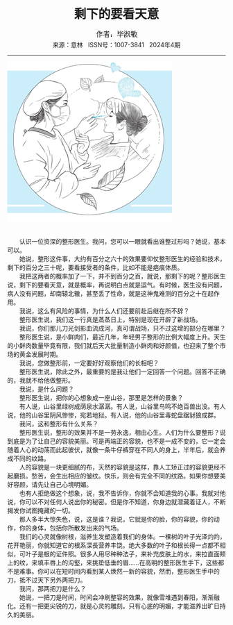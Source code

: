 # <center>剩下的要看天意</center> 

<div align=center><img src="https://raw.githubusercontent.com/leaguecn/magazines/main/img_authors/%25d7%25f7%25d5%25df%25a3%25ba%25b1%25cf%25ca%25e7%25c3%25f4.jpg"></div> 

<center>来源：意林   ISSN号：1007-3841   2024年4期</center> 


* * *


![](https://raw.githubusercontent.com/leaguecn/magazines/main/img/yili20240405-1-l.jpg)

  
<br>　　认识一位资深的整形医生。我问，您可以一眼就看出谁整过形吗？她说，基本可以。  
　　她说，整形这件事，大约有百分之六十的效果要仰仗整形医生的经验和技术，剩下的百分之三十呢，要看接受者的条件，比如不能是疤痕体质。  
　　我把这两者的概率加了一下，并不到百分之百，就说，那剩下的呢？整形医生说，剩下的要看天意，就是概率，再说明白点就是运气。有时候，医生没有问题，病人没有问题，却南辕北辙，甚至丢了性命，就是这神鬼难测的百分之十在起作用。  
　　我说，这么有风险的事情，为什么人们还要前赴后继在所不辞？  
　　整形医生说，我们这一行真是蒸蒸日上，特别是现在开辟了新战场。  
　　我说，你们那儿刀光剑影血流成河，真可谓战场，只不过这增的部分在哪里？  
　　整形医生说，是小鲜肉们，最近几年，年轻男子整形的比例大幅度上升。天生的小鲜肉数量毕竟有限，我们就后天大批量制造小鲜肉和好颜值，也迎来了整个市场的黄金发展时期。  
　　我说，您做整形前，一定要好好观察他们的长相吧？  
　　整形医生说，除此之外，最重要的是我让他们一定回答一个问题。回答不正确的，我就不给他做整形。  
　　我说，是什么问题？  
　　整形医生说，把你的心想象成一座山谷，那里是怎样的景象？  
　　有人说，山谷里绿树成荫泉水潺潺。有人说，山谷里鸟鸣不绝百兽出没。有人说，他的山谷里阴风惨惨，宛若地狱。有人说，他的山谷里毒蛇盘踞豺狼成群。  
　　我问，这和整形有什么关系？  
　　整形医生说，整形的效果并不是一劳永逸，相由心生。人们为什么要整形？说到底是为了让自己的容貌美丽。可是再端正的容貌，也不是一成不变的，它一定会随着人心的动荡而此起彼伏，就像一条牛仔裤穿在不同人的身上，半年后，就会养成不同的纹路。  
　　人的容貌是一块更细腻的布，天然的容貌是这样，靠人工矫正过的容貌更经不起磨损。愁苦，会生出相应的皱纹。快乐，则会有完全不同的纹路。如果你想要美好容颜，请先让自己心境明媚。  
　　也有人拒绝做这个想象，说，我不告诉你，你就不会知道我的心事。我就对他说，你可以不对任何人说出你的秘密。但是你不知道，你身边就潜藏着证人，不断揭发你试图掩藏的一切。  
　　那人多半大惊失色，说，这是谁？我说，它就是你的脸，你的容貌，你的动作，你的身体，包括你所散发出来的气场。  
　　我们的心灵就像树根，滋养生发塑造着我们的身体。一棵树的叶子光泽灼灼，花开艳丽，你就知道它的根系深長营养丰饶。绝大多数的叶子和根长得一点都不相似，可叶子是根的证件照。很多人用尽种种法子，来补充皮肤上的水，来拉直面颊上的纹，来填丰唇上的沟壑，来挑垫低垂的眉……在高明的整形医生手下，这些都不是难事。你可以在短时间内看到某人焕然一新的容貌，然而，整形医生手中的刀，抵不过天下另外两把刀。  
　　我问，那两把刀是什么？  
　　她说，一把刀是时间，时间会冲刷整容的效果，就像雪堆遇到春阳，渐渐融化。还有一把更尖锐的刀，就是心灵的雕刻。只有心底的明媚，才能滋养出旷日持久的美丽。